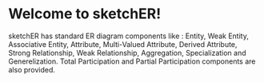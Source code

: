 # Welcome to sketchER!
sketchER has standard ER diagram components like : Entity, Weak Entity, Associative Entity, Attribute, Multi-Valued Attribute, Derived Attribute, Strong Relationship, Weak Relationship, Aggregation, Specialization and Generelization. Total Participation and Partial Participation components are also provided.

